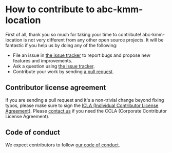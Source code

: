 # How to contribute to abc-kmm-location

First of all, thank you so much for taking your time to contribute! abc-kmm-location is not very different from any other open source projects. It will be fantastic if you help us by doing any of the following:

- File an issue in [the issue tracker](https://github.com/line/abc-kmm-location/issues)
  to report bugs and propose new features and improvements.
- Ask a question using [the issue tracker](https://github.com/line/abc-kmm-location/issues).
- Contribute your work by sending [a pull request](https://github.com/line/abc-kmm-location/pulls).

## Contributor license agreement

If you are sending a pull request and it's a non-trivial change beyond fixing
typos, please make sure to sign the [ICLA (Individual Contributor License Agreement)](https://cla-assistant.io/line/abc-kmm-location).
Please [contact us](mailto:dl_oss_dev@linecorp.com) if you need the CCLA (Corporate Contributor License Agreement).

## Code of conduct

We expect contributors to follow [our code of conduct](./CODE_OF_CONDUCT.md).
